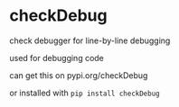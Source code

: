 # checkDebug
check debugger for line-by-line debugging

used for debugging code

can get this on pypi.org/checkDebug


or installed with ```pip install checkDebug```
